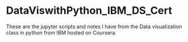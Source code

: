 # DataViswithPython_IBM_DS_Cert

These are the jupyter scripts and notes I have from the Data visualization class in python from IBM hosted on Coursera.
